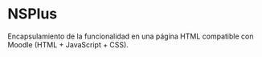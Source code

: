 # NSPlus
Encapsulamiento de la funcionalidad en una página HTML compatible con Moodle (HTML + JavaScript + CSS).
